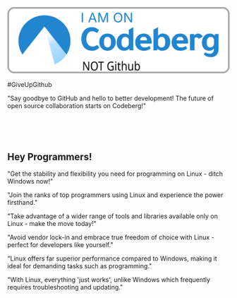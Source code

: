 ![I am on Codeberg, Not Github](Untitled.svg)

#GiveUpGithub

"Say goodbye to GitHub and hello to better development! The future of open source collaboration starts on Codeberg!"

<br>
<br>
<br>

## Hey Programmers!

"Get the stability and flexibility you need for programming on Linux - ditch Windows now!"

"Join the ranks of top programmers using Linux and experience the power firsthand."

"Take advantage of a wider range of tools and libraries available only on Linux - make the move today!"

"Avoid vendor lock-in and embrace true freedom of choice with Linux - perfect for developers like yourself."

"Linux offers far superior performance compared to Windows, making it ideal for demanding tasks such as programming."

"With Linux, everything 'just works', unlike Windows which frequently requires troubleshooting and updating."
